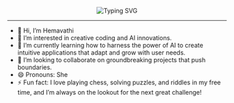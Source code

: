 <div align="center">

![Typing SVG](https://readme-typing-svg.demolab.com?font=Fira+Code&size=24&pause=1000&color=3B82F6&width=800&lines=Hi%2C+I’m+Hemavathi+👩‍💻;Web+Developer+|+MERN+Full+Stack+Developer+|+Backend+Developer)

</div>









---

- 👋 Hi, I’m Hemavathi  
- 👀 I’m interested in creative coding and AI innovations.  
- 🌱 I’m currently learning how to harness the power of AI to create intuitive applications that adapt and grow with user needs.  
- 🤝 I’m looking to collaborate on groundbreaking projects that push boundaries.  
- 😄 Pronouns: She  
- ⚡ Fun fact: I love playing chess, solving puzzles, and riddles in my free time, and I’m always on the lookout for the next great challenge!

<!---
Hemavathi-Code20/Hemavathi-Code20 is a ✨ special ✨ repository because its `README.md` (this file) appears on your GitHub profile.
You can click the Preview link to take a look at your changes.
--->
